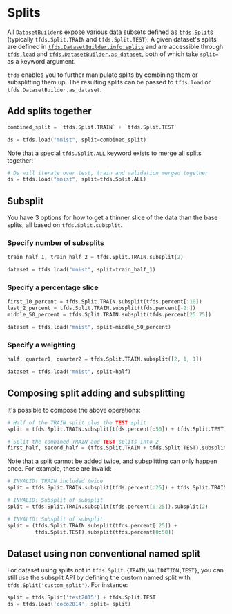 # Splits

All `DatasetBuilder`s expose various data subsets defined as
[`tfds.Split`s](api_docs/python/tfds/Split.md)
(typically `tfds.Split.TRAIN` and `tfds.Split.TEST`). A given dataset's
splits are defined in
[`tfds.DatasetBuilder.info.splits`](api_docs/python/tfds/core/DatasetBuilder.md#info)
and are accessible through
[`tfds.load`](api_docs/python/tfds/load.md)
and
[`tfds.DatasetBuilder.as_dataset`](api_docs/python/tfds/core/DatasetBuilder.md#as_dataset),
both of which take `split=` as a keyword argument.

`tfds` enables you to further manipulate splits by combining them or
subsplitting them up. The resulting splits can be passed to `tfds.load` or
`tfds.DatasetBuilder.as_dataset`.

## Add splits together

```py
combined_split = `tfds.Split.TRAIN` + `tfds.Split.TEST`

ds = tfds.load("mnist", split=combined_split)
```

Note that a special `tfds.Split.ALL` keyword exists to merge all splits
together:

```py
# Ds will iterate over test, train and validation merged together
ds = tfds.load("mnist", split=tfds.Split.ALL)
```

## Subsplit

You have 3 options for how to get a thinner slice of the data than the
base splits, all based on `tfds.Split.subsplit`.

### Specify number of subsplits

```py
train_half_1, train_half_2 = tfds.Split.TRAIN.subsplit(2)

dataset = tfds.load("mnist", split=train_half_1)
```

### Specify a percentage slice

```py
first_10_percent = tfds.Split.TRAIN.subsplit(tfds.percent[:10])
last_2_percent = tfds.Split.TRAIN.subsplit(tfds.percent[-2:])
middle_50_percent = tfds.Split.TRAIN.subsplit(tfds.percent[25:75])

dataset = tfds.load("mnist", split=middle_50_percent)
```

### Specify a weighting

```py
half, quarter1, quarter2 = tfds.Split.TRAIN.subsplit([2, 1, 1])

dataset = tfds.load("mnist", split=half)
```

## Composing split adding and subsplitting

It's possible to compose the above operations:

```py
# Half of the TRAIN split plus the TEST split
split = tfds.Split.TRAIN.subsplit(tfds.percent[:50]) + tfds.Split.TEST

# Split the combined TRAIN and TEST splits into 2
first_half, second_half = (tfds.Split.TRAIN + tfds.Split.TEST).subsplit(2)
```

Note that a split cannot be added twice, and subsplitting can only happen once.
For example, these are invalid:

```py
# INVALID! TRAIN included twice
split = tfds.Split.TRAIN.subsplit(tfds.percent[:25]) + tfds.Split.TRAIN

# INVALID! Subsplit of subsplit
split = tfds.Split.TRAIN.subsplit(tfds.percent[0:25]).subsplit(2)

# INVALID! Subsplit of subsplit
split = (tfds.Split.TRAIN.subsplit(tfds.percent[:25]) +
         tfds.Split.TEST).subsplit(tfds.percent[0:50])
```

## Dataset using non conventional named split

For dataset using splits not in `tfds.Split.{TRAIN,VALIDATION,TEST}`, you can
still use the subsplit API by defining the custom named split with
`tfds.Split('custom_split')`. For instance:

```py
split = tfds.Split('test2015') + tfds.Split.TEST
ds = tfds.load('coco2014', split= split)
```
